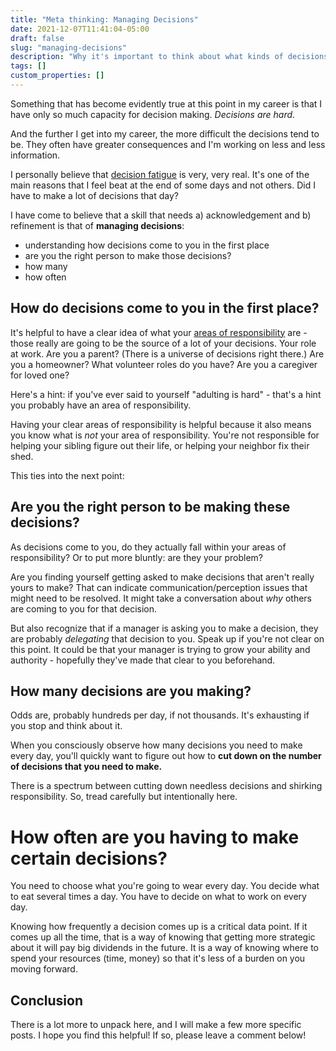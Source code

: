 ```yaml
---
title: "Meta thinking: Managing Decisions"
date: 2021-12-07T11:41:04-05:00
draft: false
slug: "managing-decisions"
description: "Why it's important to think about what kinds of decisions you are faced with."
tags: []
custom_properties: []
---
```


Something that has become evidently true at this point in my career is that I have only so much capacity for decision making. _Decisions are hard_.

And the further I get into my career, the more difficult the decisions tend to be. They often have greater consequences and I'm working on less and less information.

I personally believe that [decision fatigue](https://www.medicalnewstoday.com/articles/decision-fatigue) is very, very real. It's one of the main reasons that I feel beat at the end of some days and not others. Did I have to make a lot of decisions that day?

I have come to believe that a skill that needs a) acknowledgement and b) refinement is that of **managing decisions**:

- understanding how decisions come to you in the first place
- are you the right person to make those decisions?
- how many
- how often

## How do decisions come to you in the first place?

It's helpful to have a clear idea of what your [areas of responsibility](https://www.youtube.com/watch?v=k18K_8T_eHU) are - those really are going to be the source of a lot of your decisions. Your role at work. Are you a parent? (There is a universe of decisions right there.) Are you a homeowner? What volunteer roles do you have? Are you a caregiver for loved one?

Here's a hint: if you've ever said to yourself "adulting is hard" - that's a hint you probably have an area of responsibility.

Having your clear areas of responsibility is helpful because it also means you know what is _not_ your area of responsibility. You're not responsible for helping your sibling figure out their life, or helping your neighbor fix their shed.

This ties into the next point:

## Are you the right person to be making these decisions?

As decisions come to you, do they actually fall within your areas of responsibility? Or to put more bluntly: are they your problem?

Are you finding yourself getting asked to make decisions that aren't really yours to make? That can indicate communication/perception issues that might need to be resolved. It might take a conversation about _why_ others are coming to you for that decision.

But also recognize that if a manager is asking you to make a decision, they are probably _delegating_ that decision to you. Speak up if you're not clear on this point. It could be that your manager is trying to grow your ability and authority - hopefully they've made that clear to you beforehand.
## How many decisions are you making?

Odds are, probably hundreds per day, if not thousands. It's exhausting if you stop and think about it.

When you consciously observe how many decisions you need to make every day, you'll quickly want to figure out how to **cut down on the number of decisions that you need to make.**

There is a spectrum between cutting down needless decisions and shirking responsibility. So, tread carefully but intentionally here.

# How often are you having to make certain decisions?

You need to choose what you're going to wear every day. You decide what to eat several times a day. You have to decide on what to work on every day.

Knowing how frequently a decision comes up is a critical data point. If it comes up all the time, that is a way of knowing that getting more strategic about it will pay big dividends in the future. It is a way of knowing where to spend your resources (time, money) so that it's less of a burden on you moving forward.

## Conclusion

There is a lot more to unpack here, and I will make a few more specific posts. I hope you find this helpful! If so, please leave a comment below!
